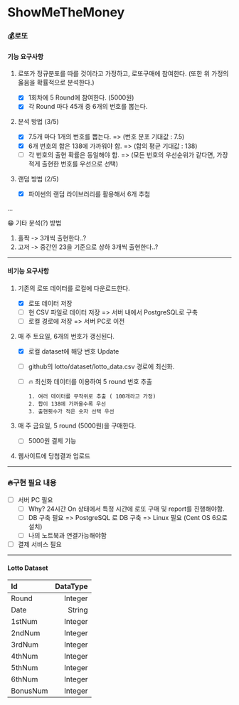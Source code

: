 # ShowMeTheMoney

### 💰로또

#### 기능 요구사항

1. 로또가 정규분포를 따를 것이라고 가정하고, 로또구매에 참여한다.
(또한 위 가정의 옳음을 확률적으로 분석한다.)

    - [x] 1회차에 5 Round에 참여한다. (5000원)
    - [x] 각 Round 마다 45개 중 6개의 번호를 뽑는다.

2. 분석 방법 (3/5)
   - [x] 7.5개 마다 1개의 번호를 뽑는다. => (번호 분포 기대값 : 7.5)
   - [x] 6개 번호의 합은 138에 가까워야 함. => (합의 평균 기대값 : 138)
   - [ ] 각 번호의 출현 확률은 동일해야 함. => (모든 번호의 우선순위가 같다면, 가장 적게 출현한 번호를 우선으로 선택)

3. 랜덤 방법 (2/5)
   - [x] 파이썬의 랜덤 라이브러리를 활용해서 6개 추첨

...

😁 기타 분석(?) 방법
1. 홀짝 -> 3개씩 출현한다..?
2. 고저 -> 중간인 23을 기준으로 상하 3개씩 출현한다..?

----
 
#### 비기능 요구사항

1. 기존의 로또 데이터를 로컬에 다운로드한다.
    - [x] 로또 데이터 저장
    - [ ] 현 CSV 파일로 데이터 저장 => 서버 내에서 PostgreSQL로 구축
    - [ ] 로컬 경로에 저장 => 서버 PC로 이전 

2. 매 주 토요일, 6개의 번호가 갱신된다.
   - [x] 로컬 dataset에 해당 번호 Update
   - [ ] github의 lotto/dataset/lotto_data.csv 경로에 최신화.
   - [ ] 🔥 최신화 데이터를 이용하여 5 round 번호 추출

         1. 여러 데이터를 무작위로 추출 ( 100개라고 가정)
         2. 합이 138에 가까울수록 우선
         3. 출현횟수가 적은 숫자 선택 우선
        

3. 매 주 금요일, 5 round (5000원)을 구매한다.

   - [ ] 5000원 결제 기능

4. 웹사이트에 당첨결과 업로드

----

### 🔥구현 필요 내용

  - [ ] 서버 PC 필요
      - [ ] Why? 24시간 On 상태에서 특정 시간에 로또 구매 및 report를 진행해야함. 
      - [ ] DB 구축 필요 => PostgreSQL 로 DB 구축 => Linux 필요 (Cent OS 6으로 설치)
      - [ ] 나의 노트북과 연결가능해야함

  - [ ] 결제 서비스 필요

----

#### Lotto Dataset

|Id|DataType|
|:---|---:|
|Round|Integer|
|Date|String|
|1stNum|Integer|
|2ndNum|Integer|
|3rdNum|Integer|
|4thNum|Integer|
|5thNum|Integer|
|6thNum|Integer|
|BonusNum|Integer|
